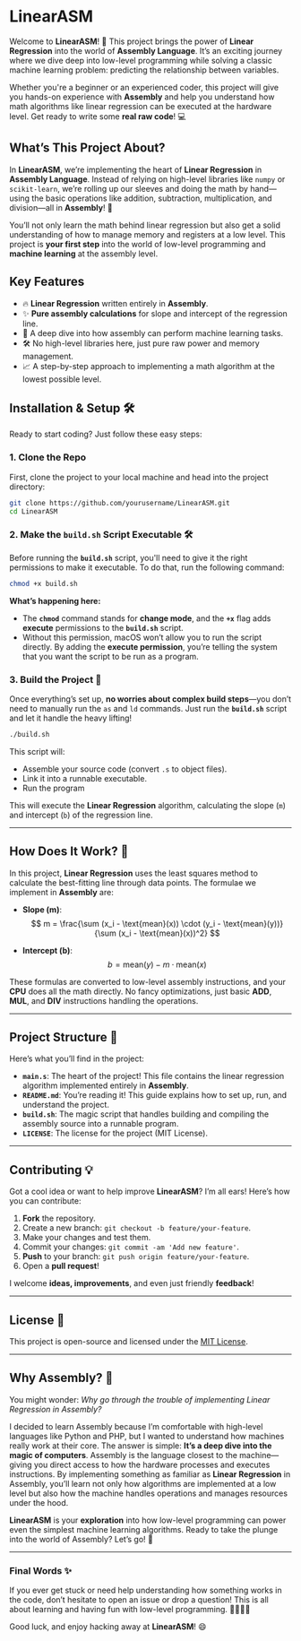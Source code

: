 # **LinearASM**

Welcome to **LinearASM**! 🎉 This project brings the power of **Linear Regression** into the world of **Assembly Language**. It’s an exciting journey where we dive deep into low-level programming while solving a classic machine learning problem: predicting the relationship between variables.

Whether you're a beginner or an experienced coder, this project will give you hands-on experience with **Assembly** and help you understand how math algorithms like linear regression can be executed at the hardware level. Get ready to write some **real raw code**! 💻

## **What’s This Project About?**

In **LinearASM**, we’re implementing the heart of **Linear Regression** in **Assembly Language**. Instead of relying on high-level libraries like `numpy` or `scikit-learn`, we’re rolling up our sleeves and doing the math by hand—using the basic operations like addition, subtraction, multiplication, and division—all in **Assembly**! 🚀

You’ll not only learn the math behind linear regression but also get a solid understanding of how to manage memory and registers at a low level. This project is **your first step** into the world of low-level programming and **machine learning** at the assembly level.

## **Key Features**
- 🔥 **Linear Regression** written entirely in **Assembly**.
- ✨ **Pure assembly calculations** for slope and intercept of the regression line.
- 🧠 A deep dive into how assembly can perform machine learning tasks.
- 🛠️ No high-level libraries here, just pure raw power and memory management.
- 📈 A step-by-step approach to implementing a math algorithm at the lowest possible level.

## **Installation & Setup** 🛠️

Ready to start coding? Just follow these easy steps:

### 1. **Clone the Repo**

First, clone the project to your local machine and head into the project directory:

```sh
git clone https://github.com/yourusername/LinearASM.git
cd LinearASM
```

### 2. **Make the `build.sh` Script Executable** 🛠️

Before running the **`build.sh`** script, you'll need to give it the right permissions to make it executable. To do that, run the following command:

```sh
chmod +x build.sh
```

**What’s happening here:**

- The **`chmod`** command stands for **change mode**, and the **`+x`** flag adds **execute** permissions to the **`build.sh`** script.
- Without this permission, macOS won’t allow you to run the script directly. By adding the **execute permission**, you’re telling the system that you want the script to be run as a program.

### 3. **Build the Project** 🚀

Once everything’s set up, **no worries about complex build steps**—you don’t need to manually run the `as` and `ld` commands. Just run the **`build.sh`** script and let it handle the heavy lifting!



```sh
./build.sh
```

This script will:
- Assemble your source code (convert `.s` to object files).
- Link it into a runnable executable.
- Run the program

This will execute the **Linear Regression** algorithm, calculating the slope (`m`) and intercept (`b`) of the regression line.

---

## **How Does It Work?** 🧮

In this project, **Linear Regression** uses the least squares method to calculate the best-fitting line through data points. The formulae we implement in **Assembly** are:

- **Slope (m)**:  
$$ 
    m = \frac{\sum (x_i - \text{mean}(x)) \cdot (y_i - \text{mean}(y))}{\sum (x_i - \text{mean}(x))^2} 
$$

- **Intercept (b)**:  
$$
    b = \text{mean}(y) - m \cdot \text{mean}(x)
$$

These formulas are converted to low-level assembly instructions, and your **CPU** does all the math directly. No fancy optimizations, just basic **ADD**, **MUL**, and **DIV** instructions handling the operations.

---

## **Project Structure** 📂

Here’s what you’ll find in the project:

- **`main.s`**: The heart of the project! This file contains the linear regression algorithm implemented entirely in **Assembly**.
- **`README.md`**: You’re reading it! This guide explains how to set up, run, and understand the project.
- **`build.sh`**: The magic script that handles building and compiling the assembly source into a runnable program.
- **`LICENSE`**: The license for the project (MIT License).

---

## **Contributing** 💡

Got a cool idea or want to help improve **LinearASM**? I’m all ears! Here’s how you can contribute:

1. **Fork** the repository.
2. Create a new branch: `git checkout -b feature/your-feature`.
3. Make your changes and test them.
4. Commit your changes: `git commit -am 'Add new feature'`.
5. **Push** to your branch: `git push origin feature/your-feature`.
6. Open a **pull request**!

I welcome **ideas, improvements**, and even just friendly **feedback**!

---

## **License** 📜

This project is open-source and licensed under the [MIT License](LICENSE).

---

## **Why Assembly?** 🤔

You might wonder: *Why go through the trouble of implementing Linear Regression in Assembly?*

I decided to learn Assembly because I’m comfortable with high-level languages like Python and PHP, but I wanted to understand how machines really work at their core. The answer is simple: **It’s a deep dive into the magic of computers**. Assembly is the language closest to the machine—giving you direct access to how the hardware processes and executes instructions. By implementing something as familiar as **Linear Regression** in Assembly, you’ll learn not only how algorithms are implemented at a low level but also how the machine handles operations and manages resources under the hood.

**LinearASM** is your **exploration** into how low-level programming can power even the simplest machine learning algorithms. Ready to take the plunge into the world of Assembly? Let’s go! 🚀

---

### **Final Words** ✨

If you ever get stuck or need help understanding how something works in the code, don’t hesitate to open an issue or drop a question! This is all about learning and having fun with low-level programming. 👨‍💻👩‍💻

Good luck, and enjoy hacking away at **LinearASM**! 😄
